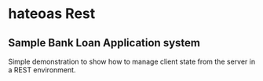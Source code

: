 # hateoas Rest

## Sample Bank Loan Application system
Simple demonstration to show how to manage client state from the server in a REST environment.


